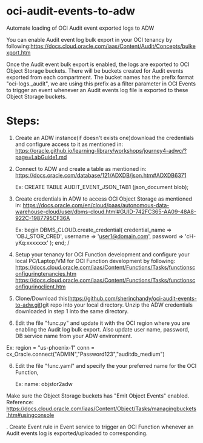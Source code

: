 # oci-audit-events-to-adw
Automate loading of OCI Audit event exported logs to ADW 

You can enable Audit event log bulk export in your OCI tenancy by following:https://docs.cloud.oracle.com/iaas/Content/Audit/Concepts/bulkexport.htm

Once the Audit event bulk export is enabled, the logs are exported to OCI Object Storage buckets. There will be buckets created for Audit events exported from each compartment. The bucket names has the prefix format "oci-logs.\_audit", we are using this prefix as a filter parameter in OCI Events to trigger an event whenever an Audit events log file is exported to these Object Storage buckets.

Steps:
=====
1. Create an ADW instance(if doesn't exists one)download the credentials and configure access to it as mentioned in: https://oracle.github.io/learning-library/workshops/journey4-adwc/?page=LabGuide1.md

2. Connect to ADW and create a table as mentioned in: https://docs.oracle.com/database/121/ADXDB/json.htm#ADXDB6371
   
    Ex: CREATE TABLE AUDIT_EVENT_JSON_TAB1 (json_document blob); 

3. Create credentials in ADW to access OCI Object Storage as mentioned in: https://docs.oracle.com/en/cloud/paas/autonomous-data-warehouse-cloud/user/dbms-cloud.html#GUID-742FC365-AA09-48A8-922C-1987795CF36A
   
   Ex: 
   begin
   DBMS_CLOUD.create_credential(
   credential_name => 'OBJ_STOR_CRED',
   username => 'user1@domain.com',
   password => 'cH-yKq:xxxxxxx'
   );
   end;
  /
  
4. Setup your tenancy for OCI Function development and configure your local PC/Laptop/VM for OCI Function development by following: 
https://docs.cloud.oracle.com/iaas/Content/Functions/Tasks/functionsconfiguringtenancies.htm
https://docs.cloud.oracle.com/iaas/Content/Functions/Tasks/functionsconfiguringclient.htm
  
5. Clone/Download this(https://github.com/sherinchandy/oci-audit-events-to-adw.git)git repo into your local directory. Unzip the ADW credentials downloaded in step 1 into the same directory.

6. Edit the file "func.py" and update it with the OCI region where you are enabling the Audit log bulk export. Also update user name, password, DB service name from your ADW environment.

Ex:
region = "us-phoenix-1"
conn = cx_Oracle.connect("ADMIN","Password123","auditdb_medium")

6. Edit the file "func.yaml" and specify the your preferred name for the OCI Function, 
   
   Ex: name: objstor2adw

Make sure the Object Storage buckets has "Emit Object Events" enabled. Reference: https://docs.cloud.oracle.com/iaas/Content/Object/Tasks/managingbuckets.htm#usingconsole

. Create Event rule in Event service to trigger an OCI Function whenever an Audit events log is exported/uploaded to corresponding. 
